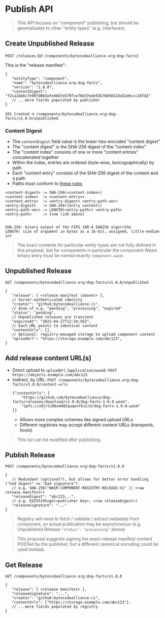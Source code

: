# Publish API

> This API focuses on "component" publishing, but should be generalizable to other "entity types" (e.g. interfaces).

## Create Unpublished Release
`POST /releases` (or `/components/bytecodealliance.org:dog-facts`)

This is the "release manifest":
```jsonc
{
   "entityType": "component",
   "name": "bytecodealliance.org:dog-facts",
   "version": "1.0.0",
   "contentDigest": "f2ca1bb6c7e907d06dafe4687e579fce76b37e4e93b7605022da52e6ccc26fd2"
   // ...more fields populated by publisher
}
```
`201 Created` -> `/components/bytecodealliance.org:dog-facts/v1.0.0/unpublished`

### Content Digest

* The `contentDigest` field value is the lower-hex-encoded "content digest"
* The "content digest" is the SHA-256 digest of the "content index"
* The "content index" consists of one or more "content entries" concatenated together
 * Within the index, entries are ordered (byte-wise, lexicographically) by path
* Each "content entry" consists of the SHA-256 digest of the content and a path
 * Paths must conform to [these rules](https://fuchsia.dev/fuchsia-src/development/source_code/archive_format#path_data)

```
<content-digest> := SHA-256(<content-index>)
<content-index>  := <content-entry>+
<content-entry>  := <entry-digest> <entry-path-vec>
<entry-digest>   := SHA-256([entry content])
<entry-path-vec> := LENGTH(<entry-path>) <entry-path>
<entry-path>     := [see link above]


SHA-256: binary output of the FIPS 180-4 SHA256 algorithm
LENGTH: size of argument in bytes as a 16-bit, unsigned, little-endian int
```
> The exact contents for particular entity types are not fully defined in this proposal, but for components in particular the component Wasm binary entry must be named exactly `component.wasm`.

## Unpublished Release 
`GET /components/bytecodealliance.org:dog-facts/v1.0.0/unpublished`
```jsonc
{
   "release": { <release manifest (above)> },
   // Server-authenticated identity
   "creator": "github:bytecodealliance-ci",
   // Enum of e.g. "pending", "processing", "expired"
   "status": "pending",
   // Unpublished releases are transient
   "expiresAt": "2022-04-27T12:34:56Z",
   // Each URL points to identical content
   "contentUrls": [],
   // Optional: registry-managed storage to upload component content
   "uploadUrl": "https://storage.example.com/abc123",
}
```

## Add release content URL(s)

* Direct upload to `uploadUrl` (`application/wasm`):
   `POST https://objects.example.com/abc123`
* Indirect, by URL:
   `POST /components/bytecodealliance.org:dog-facts/v1.0.0/content-urls`
   ```jsonc
   {"contentUrls": [
       "https://github.com/bytecodealliance/dog-facts/releases/download/v1.0.0/dog-facts-1.0.0.wasm",
       "ipfs://x9jrSiRbxkH82quqonfkiLn3/dog-facts-1.0.0.wasm"
   ]}
   ```
   * Allows more complex schemes like signed upload URLs
   * Different registries may accept different content URLs (transports, hosts)

> This list can be modified after publishing.

## Publish Release
`POST /components/bytecodealliance.org:dog-facts/v1.0.0`
```jsonc
{
   // Redundant (optional?), but allows for better error handling ("bad digest" vs "bad signature")
   // e.g. SHA-256("WASM-COMPONENT-REGISTRY-RELEASE-V1" || <raw release manifest>)
   "releaseDigest": "abc123...",
   // e.g. Ed25519Sign(<publisher key>, <raw releaseDigest>)
   "releaseSignature": "..."
}
```

> Registry will need to fetch / validate / extract metadata from component, so actual publication may be asynchronous (e.g. Unpublished Release `"status": "processing"` above)

> This proposal suggests signing the exact release manifest content POSTed by the publisher, but a different canonical encoding could be used instead.

## Get Release
`GET /components/bytecodealliance.org:dog-facts/v1.0.0`
```jsonc
{
   "release": { <release manifest> },
   "releaseSignature": "...",
   "creator": "github:bytecodealliance-ci",
   "contentUrls": ["https://storage.example.com/abc123"],
   // ...more fields populated by registry
}
```


